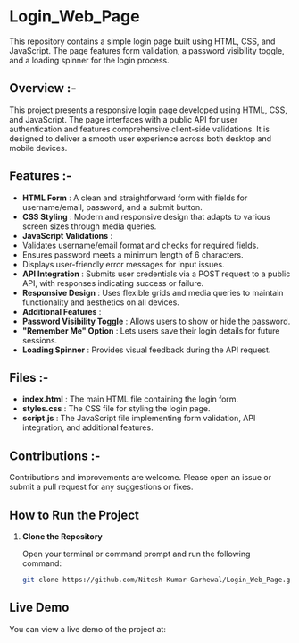 # Login_Web_Page

This repository contains a simple login page built using HTML, CSS, and JavaScript. The page features form validation, a password visibility toggle, and a loading spinner for the login process.

## Overview :-
This project presents a responsive login page developed using HTML, CSS, and JavaScript. The page interfaces with a public API for user authentication and features comprehensive client-side validations. It is designed to deliver a smooth user experience across both desktop and mobile devices.

## Features :-
- **HTML Form** : A clean and straightforward form with fields for username/email, password, and a submit button.
- **CSS Styling** : Modern and responsive design that adapts to various screen sizes through media queries.
- **JavaScript Validations** :
 - Validates username/email format and checks for required fields.
 - Ensures password meets a minimum length of 6 characters.
 - Displays user-friendly error messages for input issues.
- **API Integration** : Submits user credentials via a POST request to a public API, with responses indicating success or failure.
- **Responsive Design** : Uses flexible grids and media queries to maintain functionality and aesthetics on all devices.
- **Additional Features** :
 - **Password Visibility Toggle** : Allows users to show or hide the password.
 - **"Remember Me" Option** : Lets users save their login details for future sessions.
 - **Loading Spinner** : Provides visual feedback during the API request.

## Files :-
- **index.html** : The main HTML file containing the login form.
- **styles.css** : The CSS file for styling the login page.
- **script.js** : The JavaScript file implementing form validation, API integration, and additional features.

## Contributions :-
Contributions and improvements are welcome. Please open an issue or submit a pull request for any suggestions or fixes.

## How to Run the Project

1. **Clone the Repository**

   Open your terminal or command prompt and run the following command:

   ```bash
   git clone https://github.com/Nitesh-Kumar-Garhewal/Login_Web_Page.git

## Live Demo

You can view a live demo of the project at:


